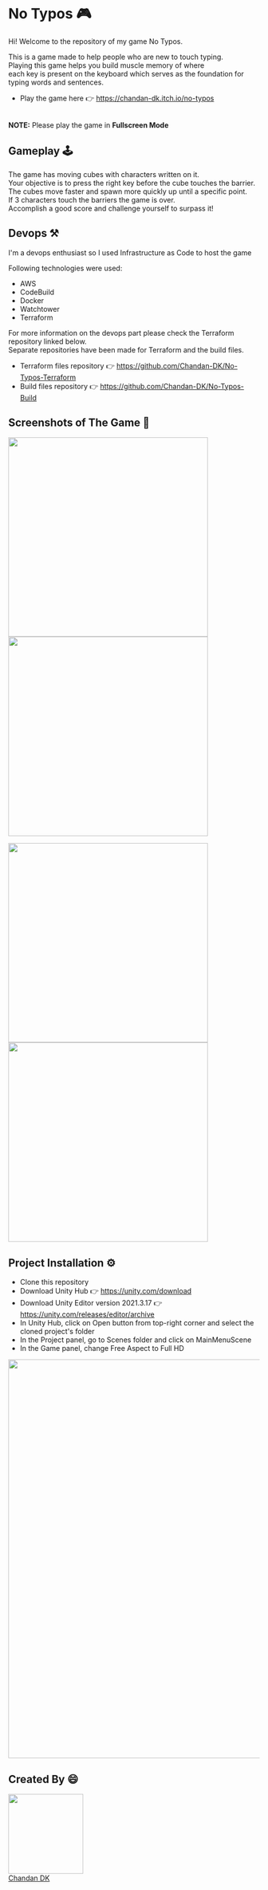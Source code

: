 # No Typos 🎮

Hi! Welcome to the repository of my game No Typos.

This is a game made to help people who are new to touch typing.
<br/>Playing this game helps you build muscle memory of where 
<br/>each key is present on the keyboard which serves as the foundation for typing words and sentences. 

* Play the game here 👉 https://chandan-dk.itch.io/no-typos

<br/>**NOTE:** Please play the game in **Fullscreen Mode**

## Gameplay 🕹️

The game has moving cubes with characters written on it.
<br/>Your objective is to press the right key before the cube touches the barrier.
<br/>The cubes move faster and spawn more quickly up until a specific point.
<br/>If 3 characters touch the barriers the game is over.
<br/>Accomplish a good score and challenge yourself to surpass it!

## Devops ⚒️

I'm a devops enthusiast so I used Infrastructure as Code to host the game
<br/>

Following technologies were used: 
* AWS
* CodeBuild
* Docker
* Watchtower
* Terraform

For more information on the devops part please check the Terraform repository linked below. 
<br/>Separate repositories have been made for Terraform and the build files.
* Terraform files repository 👉 https://github.com/Chandan-DK/No-Typos-Terraform
* Build files repository 👉 https://github.com/Chandan-DK/No-Typos-Build

## Screenshots of The Game 📸

<p>
<img src="https://user-images.githubusercontent.com/103727912/219461822-39f86e83-ef02-4123-af47-3d8edd72938b.png" width="400" />
<img src="https://user-images.githubusercontent.com/103727912/219462872-bb6453d5-6dc7-457e-af12-6546f56ccda1.png" width="400" />
</p>

<p>
<img src="https://user-images.githubusercontent.com/103727912/219463426-de018464-c80a-49fd-9bcc-1da9621f0e11.png" width="400" />
<img src="https://user-images.githubusercontent.com/103727912/219462760-ac777941-dd5c-474a-b8cd-0010b49839bc.png" width="400" />
</p>

## Project Installation ⚙️

* Clone this repository
* Download Unity Hub 👉 https://unity.com/download
* Download Unity Editor version 2021.3.17 👉 https://unity.com/releases/editor/archive
* In Unity Hub, click on Open button from top-right corner and select the cloned project's folder
* In the Project panel, go to Scenes folder and click on MainMenuScene
* In the Game panel, change Free Aspect to Full HD
<img src="https://user-images.githubusercontent.com/103727912/219720446-d3f680f8-d21e-4caf-96cc-b480cfe82a16.png" width="800" />

## Created By 😄

<a href="https://github.com/Chandan-DK"><img src="https://avatars.githubusercontent.com/u/103727912?v=4" width=150px height=160px /><br/>Chandan DK</a>   